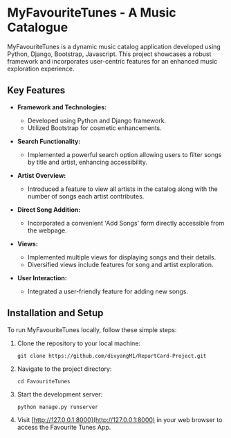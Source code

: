 
# MyFavouriteTunes - A Music Catalogue
MyFavouriteTunes is a dynamic music catalog application developed using Python, Django, Bootstrap, Javascript. This project showcases a robust framework and incorporates user-centric features for an enhanced music exploration experience.

## Key Features

- **Framework and Technologies:**
  - Developed using Python and Django framework.
  - Utilized Bootstrap for cosmetic enhancements.

- **Search Functionality:**
  - Implemented a powerful search option allowing users to filter songs by title and artist, enhancing accessibility.

- **Artist Overview:**
  - Introduced a feature to view all artists in the catalog along with the number of songs each artist contributes.

- **Direct Song Addition:**
  - Incorporated a convenient 'Add Songs' form directly accessible from the webpage.

- **Views:**
  - Implemented multiple views for displaying songs and their details.
  - Diversified views include features for song and artist exploration.

- **User Interaction:**
  - Integrated a user-friendly feature for adding new songs.

## Installation and Setup

To run MyFavouriteTunes locally, follow these simple steps:


1. Clone the repository to your local machine:

   ```shell
   git clone https://github.com/divyangM1/ReportCard-Project.git
   ```

2. Navigate to the project directory:

   ```shell
   cd FavouriteTunes
   ```

3. Start the development server:

   ```shell
   python manage.py runserver
   ```

4. Visit [http://127.0.0.1:8000](http://127.0.0.1:8000) in your web browser to access the Favourite Tunes App.

